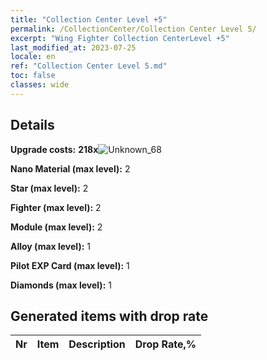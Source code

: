 ```yaml
---
title: "Collection Center Level +5"
permalink: /CollectionCenter/Collection Center Level 5/
excerpt: "Wing Fighter Collection CenterLevel +5"
last_modified_at: 2023-07-25
locale: en
ref: "Collection Center Level 5.md"
toc: false
classes: wide
---
```



## Details

 **Upgrade costs:** **218x**![Unknown_68](/images/item/bh_img25_p.png)

 **Nano Material (max level):** 2

 **Star (max level):** 2

 **Fighter (max level):** 2

 **Module (max level):** 2

 **Alloy (max level):** 1

 **Pilot EXP Card (max level):** 1

 **Diamonds (max level):** 1

## Generated items with drop rate

  |  Nr |     Item   |    Description   |  Drop Rate,% |
  |:----|:----------:|:-----------------|:-------------|

